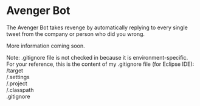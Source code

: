 # Avenger Bot

The Avenger Bot takes revenge by automatically replying to every single tweet from the company or person who did you wrong.

More information coming soon. 

Note: .gitignore file is not checked in because it is environment-specific.  
For your reference, this is the content of my .gitignore file (for Eclipse IDE):  
/target  
/.settings  
/.project  
/.classpath  
.gitignore  

